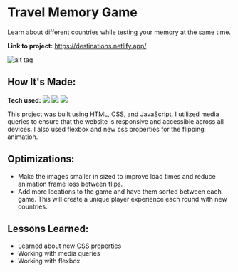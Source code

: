 # Travel Memory Game

Learn about different countries while testing your memory at the same time.

**Link to project:** https://destinations.netlify.app/

![alt tag]()

## How It's Made:

**Tech used:**
<img src='https://img.shields.io/badge/HTML5-E34F26?style=for-the-badge&logo=html5&logoColor=white'></img>
<img src='https://img.shields.io/badge/CSS3-1572B6?style=for-the-badge&logo=css3&logoColor=white'></img>
<img src='https://img.shields.io/badge/JavaScript-323330?style=for-the-badge&logo=javascript&logoColor=F7DF1E'></img>

</p>

This project was built using HTML, CSS, and JavaScript. I utilized media queries to ensure that the website is responsive and accessible across all devices. I also used flexbox and new css properties for the flipping animation.

## Optimizations:

- Make the images smaller in sized to improve load times and reduce animation frame loss between flips.
- Add more locations to the game and have them sorted between each game. This will create a unique player experience each round with new countries.

## Lessons Learned:

- Learned about new CSS properties
- Working with media queries
- Working with flexbox
